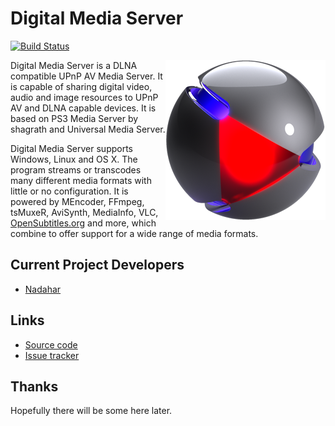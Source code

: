 # Digital Media Server
[![Build Status](https://travis-ci.org/DigitalMediaServer/DigitalMediaServer.svg?branch=master)](https://travis-ci.org/DigitalMediaServer/DigitalMediaServer)

<img align="right" src="https://github.com/DigitalMediaServer/DigitalMediaServer/blob/master/src/main/resources/images/logo.png?raw=true" alt="Digital Media Server" width="256" height="auto"/> Digital Media Server is a DLNA compatible UPnP AV Media Server. It is capable of sharing digital video, audio and image resources to UPnP AV and DLNA capable devices. It is based on PS3 Media Server by shagrath and Universal Media Server.

Digital Media Server supports Windows, Linux and OS X. The program streams or transcodes many different media formats with little or no configuration.
It is powered by MEncoder, FFmpeg, tsMuxeR, AviSynth, MediaInfo, VLC, [OpenSubtitles.org][25] and more, which combine to offer support for a wide range of media formats.

## Current Project Developers

* [Nadahar][1]

## Links

* [Source code][11]
* [Issue tracker][12]

## Thanks

Hopefully there will be some here later.

  [10]: http://www.digitalmediaserver.org
  [11]: https://github.com/DigitalMediaServer/DigitalMediaServer
  [12]: https://github.com/DigitalMediaServer/DigitalMediaServer/issues?state=open
  [14]: https://github.com/DigitalMediaServer/DigitalMediaServer/wiki
  [1]: https://github.com/Nadahar
  [25]: http://www.opensubtitles.org/
